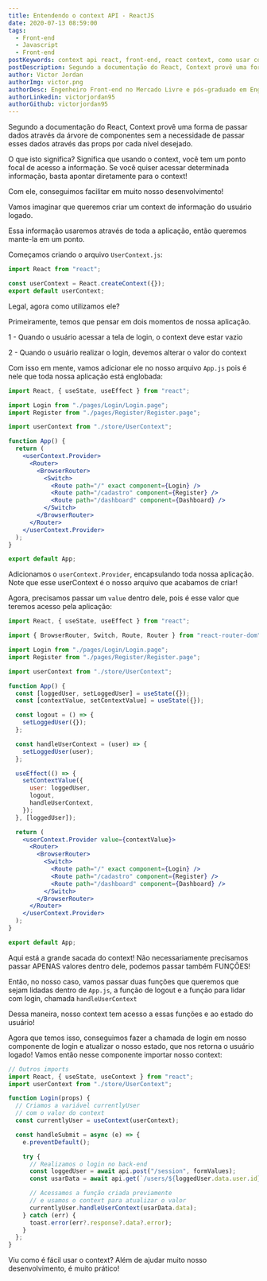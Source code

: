 ```yaml
---
title: Entendendo o context API - ReactJS
date: 2020-07-13 08:59:00
tags:
  - Front-end
  - Javascript
  - Front-end
postKeywords: context api react, front-end, react context, como usar context, api context, storage react, shared context, compartilhar react
postDescription: Segundo a documentação do React, Context provê uma forma de passar dados através da árvore de componentes sem a necessidade de passar esses dados através das props por cada nível desejado. O que isto significa? Significa que usando o context, você tem um ponto focal de acesso a informação. Se você quiser acessar determinada informação, basta apontar diretamente para o context! Com ele, conseguimos facilitar em muito nosso desenvolvimento!
author: Victor Jordan
authorImg: victor.png
authorDesc: Engenheiro Front-end no Mercado Livre e pós-graduado em Engenharia de Software pela PUC-MG e formado em Banco de Dados pela Fatec, apaixonado por usabilidade, performance e UX!
authorLinkedin: victorjordan95
authorGithub: victorjordan95
---
```


Segundo a documentação do React, Context provê uma forma de passar dados através da árvore de componentes sem a necessidade de passar esses dados através das props por cada nível desejado.

O que isto significa? Significa que usando o context, você tem um ponto focal de acesso a informação. Se você quiser acessar determinada informação, basta apontar diretamente para o context!

Com ele, conseguimos facilitar em muito nosso desenvolvimento!

<!-- more -->

Vamos imaginar que queremos criar um context de informação do usuário logado.

Essa informação usaremos através de toda a aplicação, então queremos mante-la em um ponto.

Começamos criando o arquivo `UserContext.js`:

```jsx
import React from "react";

const userContext = React.createContext({});
export default userContext;
```

Legal, agora como utilizamos ele?

Primeiramente, temos que pensar em dois momentos de nossa aplicação.

1 - Quando o usuário acessar a tela de login, o context deve estar vazio

2 - Quando o usuário realizar o login, devemos alterar o valor do context

Com isso em mente, vamos adicionar ele no nosso arquivo `App.js` pois é nele que toda nossa aplicação está englobada:

```jsx
import React, { useState, useEffect } from "react";

import Login from "./pages/Login/Login.page";
import Register from "./pages/Register/Register.page";

import userContext from "./store/UserContext";

function App() {
  return (
    <userContext.Provider>
      <Router>
        <BrowserRouter>
          <Switch>
            <Route path="/" exact component={Login} />
            <Route path="/cadastro" component={Register} />
            <Route path="/dashboard" component={Dashboard} />
          </Switch>
        </BrowserRouter>
      </Router>
    </userContext.Provider>
  );
}

export default App;
```

Adicionamos o `userContext.Provider`, encapsulando toda nossa aplicação. Note que esse userContext é o nosso arquivo que acabamos de criar!

Agora, precisamos passar um `value` dentro dele, pois é esse valor que teremos acesso pela aplicação:

```jsx
import React, { useState, useEffect } from "react";

import { BrowserRouter, Switch, Route, Router } from "react-router-dom";

import Login from "./pages/Login/Login.page";
import Register from "./pages/Register/Register.page";

import userContext from "./store/UserContext";

function App() {
  const [loggedUser, setLoggedUser] = useState({});
  const [contextValue, setContextValue] = useState({});

  const logout = () => {
    setLoggedUser({});
  };

  const handleUserContext = (user) => {
    setLoggedUser(user);
  };

  useEffect(() => {
    setContextValue({
      user: loggedUser,
      logout,
      handleUserContext,
    });
  }, [loggedUser]);

  return (
    <userContext.Provider value={contextValue}>
      <Router>
        <BrowserRouter>
          <Switch>
            <Route path="/" exact component={Login} />
            <Route path="/cadastro" component={Register} />
            <Route path="/dashboard" component={Dashboard} />
          </Switch>
        </BrowserRouter>
      </Router>
    </userContext.Provider>
  );
}

export default App;
```

Aqui está a grande sacada do context! Não necessariamente precisamos passar APENAS valores dentro dele, podemos passar também FUNÇÕES!

Então, no nosso caso, vamos passar duas funções que queremos que sejam lidadas dentro de `App.js`, a função de logout e a função para lidar com login, chamada `handleUserContext`

Dessa maneira, nosso context tem acesso a essas funções e ao estado do usuário!

Agora que temos isso, conseguimos fazer a chamada de login em nosso componente de login e atualizar o nosso estado, que nos retorna o usuário logado!
Vamos então nesse componente importar nosso context:

```jsx
// Outros imports
import React, { useState, useContext } from "react";
import userContext from "./store/UserContext";

function Login(props) {
  // Criamos a variável currentlyUser
  // com o valor do context
  const currentlyUser = useContext(userContext);

  const handleSubmit = async (e) => {
    e.preventDefault();

    try {
      // Realizamos o login no back-end
      const loggedUser = await api.post("/session", formValues);
      const usarData = await api.get(`/users/${loggedUser.data.user.id}`);

      // Acessamos a função criada previamente
      // e usamos o context para atualizar o valor
      currentlyUser.handleUserContext(usarData.data);
    } catch (err) {
      toast.error(err?.response?.data?.error);
    }
  };
}
```

Viu como é fácil usar o context? Além de ajudar muito nosso desenvolvimento, é muito prático!
